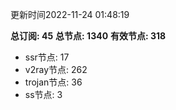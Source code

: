 更新时间2022-11-24 01:48:19

**总订阅: 45**
**总节点: 1340**
**有效节点: 318**
- ssr节点: 17
- v2ray节点: 262
- trojan节点: 36
- ss节点: 3
